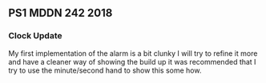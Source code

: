 ## PS1 MDDN 242 2018

### Clock Update


My first implementation of the alarm is a bit clunky I will try to refine it more and have a cleaner way of showing the build up it was recommended that I try to use the minute/second hand to show this some how.




